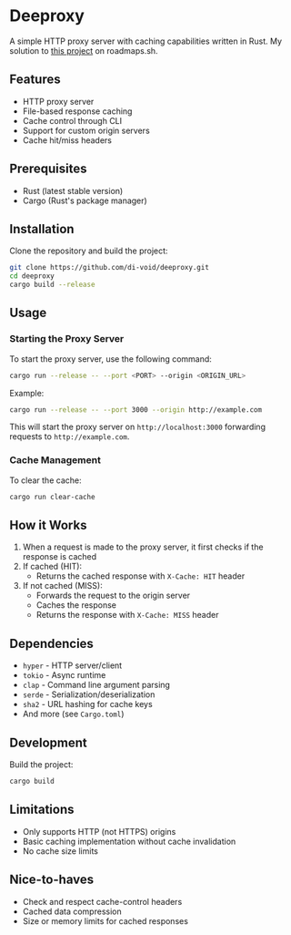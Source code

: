 # Deeproxy

A simple HTTP proxy server with caching capabilities written in Rust. My solution to [this project](https://roadmap.sh/projects/caching-server) on roadmaps.sh.

## Features

- HTTP proxy server
- File-based response caching
- Cache control through CLI
- Support for custom origin servers
- Cache hit/miss headers

## Prerequisites

- Rust (latest stable version)
- Cargo (Rust's package manager)

## Installation

Clone the repository and build the project:

```bash
git clone https://github.com/di-void/deeproxy.git
cd deeproxy
cargo build --release
```

## Usage

### Starting the Proxy Server

To start the proxy server, use the following command:

```bash
cargo run --release -- --port <PORT> --origin <ORIGIN_URL>
```

Example:

```bash
cargo run --release -- --port 3000 --origin http://example.com
```

This will start the proxy server on `http://localhost:3000` forwarding requests to `http://example.com`.

### Cache Management

To clear the cache:

```bash
cargo run clear-cache
```

## How it Works

1. When a request is made to the proxy server, it first checks if the response is cached
2. If cached (HIT):
   - Returns the cached response with `X-Cache: HIT` header
3. If not cached (MISS):
   - Forwards the request to the origin server
   - Caches the response
   - Returns the response with `X-Cache: MISS` header

## Dependencies

- `hyper` - HTTP server/client
- `tokio` - Async runtime
- `clap` - Command line argument parsing
- `serde` - Serialization/deserialization
- `sha2` - URL hashing for cache keys
- And more (see `Cargo.toml`)

## Development

Build the project:

```bash
cargo build
```

## Limitations

- Only supports HTTP (not HTTPS) origins
- Basic caching implementation without cache invalidation
- No cache size limits

## Nice-to-haves

- Check and respect cache-control headers
- Cached data compression
- Size or memory limits for cached responses
